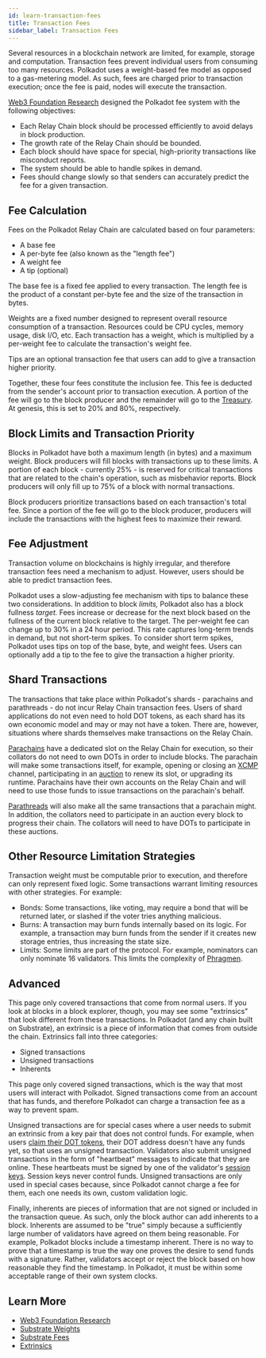 ```yaml
---
id: learn-transaction-fees
title: Transaction Fees
sidebar_label: Transaction Fees
---
```


Several resources in a blockchain network are limited, for example, storage and computation. Transaction fees prevent individual users from consuming too many resources. Polkadot uses a weight-based fee model as opposed to a gas-metering model. As such, fees are charged prior to transaction execution; once the fee is paid, nodes will execute the transaction.

[Web3 Foundation Research](https://research.web3.foundation/en/latest/polkadot/Token%20Economics.html#relay-chain-transaction-fees-and-per-block-transaction-limits) designed the Polkadot fee system with the following objectives:

- Each Relay Chain block should be processed efficiently to avoid delays in block production.
- The growth rate of the Relay Chain should be bounded.
- Each block should have space for special, high-priority transactions like misconduct reports.
- The system should be able to handle spikes in demand.
- Fees should change slowly so that senders can accurately predict the fee for a given transaction.

## Fee Calculation

Fees on the Polkadot Relay Chain are calculated based on four parameters:

- A base fee
- A per-byte fee (also known as the "length fee")
- A weight fee
- A tip (optional)

The base fee is a fixed fee applied to every transaction. The length fee is the product of a constant per-byte fee and the size of the transaction in bytes.

Weights are a fixed number designed to represent overall resource consumption of a transaction. Resources could be CPU cycles, memory usage, disk I/O, etc. Each transaction has a weight, which is multiplied by a per-weight fee to calculate the transaction's weight fee.

Tips are an optional transaction fee that users can add to give a transaction higher priority.

Together, these four fees constitute the inclusion fee. This fee is deducted from the sender's account prior to transaction execution. A portion of the fee will go to the block producer and the remainder will go to the [Treasury](learn-treasury). At genesis, this is set to 20% and 80%, respectively.

## Block Limits and Transaction Priority

Blocks in Polkadot have both a maximum length (in bytes) and a maximum weight. Block producers will fill blocks with transactions up to these limits. A portion of each block - currently 25% - is reserved for critical transactions that are related to the chain's operation, such as misbehavior reports. Block producers will only fill up to 75% of a block with normal transactions.

Block producers prioritize transactions based on each transaction's total fee. Since a portion of the fee will go to the block producer, producers will include the transactions with the highest fees to maximize their reward.

## Fee Adjustment

Transaction volume on blockchains is highly irregular, and therefore transaction fees need a mechanism to adjust. However, users should be able to predict transaction fees.

Polkadot uses a slow-adjusting fee mechanism with tips to balance these two considerations. In addition to block _limits,_ Polkadot also has a block fullness _target._ Fees increase or decrease for the next block based on the fullness of the current block relative to the target. The per-weight fee can change up to 30% in a 24 hour period. This rate captures long-term trends in demand, but not short-term spikes. To consider short term spikes, Polkadot uses tips on top of the base, byte, and weight fees. Users can optionally add a tip to the fee to give the transaction a higher priority.

## Shard Transactions

The transactions that take place within Polkadot's shards - parachains and parathreads - do not incur Relay Chain transaction fees. Users of shard applications do not even need to hold DOT tokens, as each shard has its own economic model and may or may not have a token. There are, however, situations where shards themselves make transactions on the Relay Chain.

[Parachains](learn-parachains) have a dedicated slot on the Relay Chain for execution, so their collators do not need to own DOTs in order to include blocks. The parachain will make some transactions itself, for example, opening or closing an [XCMP](learn-crosschain) channel, participating in an [auction](learn-auction) to renew its slot, or upgrading its runtime. Parachains have their own accounts on the Relay Chain and will need to use those funds to issue transactions on the parachain's behalf.

[Parathreads](learn-parathreads) will also make all the same transactions that a parachain might. In addition, the collators need to participate in an auction every block to progress their chain. The collators will need to have DOTs to participate in these auctions.

## Other Resource Limitation Strategies

Transaction weight must be computable prior to execution, and therefore can only represent fixed logic. Some transactions warrant limiting resources with other strategies. For example:

- Bonds: Some transactions, like voting, may require a bond that will be returned later, or slashed if the voter tries anything malicious.
- Burns: A transaction may burn funds internally based on its logic. For example, a transaction may burn funds from the sender if it creates new storage entries, thus increasing the state size.
- Limits: Some limits are part of the protocol. For example, nominators can only nominate 16 validators. This limits the complexity of [Phragmen](learn-phragmen).

## Advanced

This page only covered transactions that come from normal users. If you look at blocks in a block explorer, though, you may see some "extrinsics" that look different from these transactions. In Polkadot (and any chain built on Substrate), an extrinsic is a piece of information that comes from outside the chain. Extrinsics fall into three categories:

- Signed transactions
- Unsigned transactions
- Inherents

This page only covered signed transactions, which is the way that most users will interact with Polkadot. Signed transactions come from an account that has funds, and therefore Polkadot can charge a transaction fee as a way to prevent spam.

Unsigned transactions are for special cases where a user needs to submit an extrinsic from a key pair that does not control funds. For example, when users [claim their DOT tokens](https://claims.polkadot.network), their DOT address doesn't have any funds yet, so that uses an unsigned transaction. Validators also submit unsigned transactions in the form of "heartbeat" messages to indicate that they are online. These heartbeats must be signed by one of the validator's [session keys](learn-keys). Session keys never control funds. Unsigned transactions are only used in special cases because, since Polkadot cannot charge a fee for them, each one needs its own, custom validation logic.

Finally, inherents are pieces of information that are not signed or included in the transaction queue. As such, only the block author can add inherents to a block. Inherents are assumed to be "true" simply because a sufficiently large number of validators have agreed on them being reasonable. For example, Polkadot blocks include a timestamp inherent. There is no way to prove that a timestamp is true the way one proves the desire to send funds with a signature. Rather, validators accept or reject the block based on how reasonable they find the timestamp. In Polkadot, it must be within some acceptable range of their own system clocks.

## Learn More

- [Web3 Foundation Research](https://research.web3.foundation/en/latest/polkadot/Token%20Economics.html#relay-chain-transaction-fees-and-per-block-transaction-limits)
- [Substrate Weights](https://substrate.dev/docs/en/next/conceptual/runtime/weight)
- [Substrate Fees](https://substrate.dev/docs/en/next/development/module/fees)
- [Extrinsics](https://substrate.dev/docs/en/next/conceptual/node/extrinsics)

